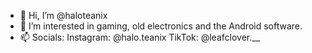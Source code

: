 - 👋 Hi, I’m @haloteanix
- 👀 I’m interested in gaming, old electronics and the Android software.
- 📫 Socials: 
  Instagram: @halo.teanix
  TikTok: @leafclover.__
